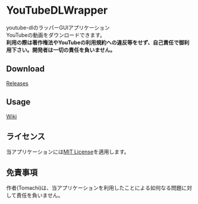 # YouTubeDLWrapper

youtube-dlのラッパーGUIアプリケーション  
YouTubeの動画をダウンロードできます。  
**利用の際は著作権法やYouTubeの利用規約への違反等をせず、自己責任で御利用下さい。開発者は一切の責任を負いません。**

## Download

[Releases](https://github.com/book000/YouTubeDLWrapper/releases)

## Usage

[Wiki](https://github.com/book000/YouTubeDLWrapper/wiki)

## ライセンス

当アプリケーションには[MIT License](https://github.com/book000/YouTubeDLWrapper/blob/master/LICENSE)を適用します。

## 免責事項

作者(Tomachi)は、当アプリケーションを利用したことによる如何なる問題に対して責任を負いません。

